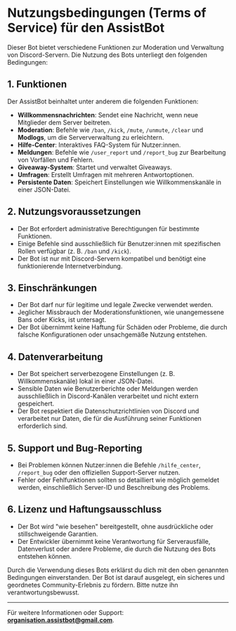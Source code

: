 # Nutzungsbedingungen (Terms of Service) für den AssistBot

Dieser Bot bietet verschiedene Funktionen zur Moderation und Verwaltung von Discord-Servern. Die Nutzung des Bots unterliegt den folgenden Bedingungen:

## 1. Funktionen
Der AssistBot beinhaltet unter anderem die folgenden Funktionen:
- **Willkommensnachrichten**: Sendet eine Nachricht, wenn neue Mitglieder dem Server beitreten.
- **Moderation**: Befehle wie `/ban`, `/kick`, `/mute`, `/unmute`, `/clear` und **Modlogs**, um die Serververwaltung zu erleichtern.
- **Hilfe-Center**: Interaktives FAQ-System für Nutzer:innen.
- **Meldungen**: Befehle wie `/user_report` und `/report_bug` zur Bearbeitung von Vorfällen und Fehlern.
- **Giveaway-System**: Startet und verwaltet Giveaways.
- **Umfragen**: Erstellt Umfragen mit mehreren Antwortoptionen.
- **Persistente Daten**: Speichert Einstellungen wie Willkommenskanäle in einer JSON-Datei.

## 2. Nutzungsvoraussetzungen
- Der Bot erfordert administrative Berechtigungen für bestimmte Funktionen.
- Einige Befehle sind ausschließlich für Benutzer:innen mit spezifischen Rollen verfügbar (z. B. `/ban` und `/kick`).
- Der Bot ist nur mit Discord-Servern kompatibel und benötigt eine funktionierende Internetverbindung.

## 3. Einschränkungen
- Der Bot darf nur für legitime und legale Zwecke verwendet werden.
- Jeglicher Missbrauch der Moderationsfunktionen, wie unangemessene Bans oder Kicks, ist untersagt.
- Der Bot übernimmt keine Haftung für Schäden oder Probleme, die durch falsche Konfigurationen oder unsachgemäße Nutzung entstehen.

## 4. Datenverarbeitung
- Der Bot speichert serverbezogene Einstellungen (z. B. Willkommenskanäle) lokal in einer JSON-Datei.
- Sensible Daten wie Benutzerberichte oder Meldungen werden ausschließlich in Discord-Kanälen verarbeitet und nicht extern gespeichert.
- Der Bot respektiert die Datenschutzrichtlinien von Discord und verarbeitet nur Daten, die für die Ausführung seiner Funktionen erforderlich sind.

## 5. Support und Bug-Reporting
- Bei Problemen können Nutzer:innen die Befehle `/hilfe_center`, `/report_bug` oder den offiziellen Support-Server nutzen.
- Fehler oder Fehlfunktionen sollten so detailliert wie möglich gemeldet werden, einschließlich Server-ID und Beschreibung des Problems.

## 6. Lizenz und Haftungsausschluss
- Der Bot wird "wie besehen" bereitgestellt, ohne ausdrückliche oder stillschweigende Garantien.
- Der Entwickler übernimmt keine Verantwortung für Serverausfälle, Datenverlust oder andere Probleme, die durch die Nutzung des Bots entstehen können.

Durch die Verwendung dieses Bots erklärst du dich mit den oben genannten Bedingungen einverstanden. Der Bot ist darauf ausgelegt, ein sicheres und geordnetes Community-Erlebnis zu fördern. Bitte nutze ihn verantwortungsbewusst.

---
Für weitere Informationen oder Support: **[organisation.assistbot@gmail.com](mailto:organisation.assistbot@gmail.com)**.
